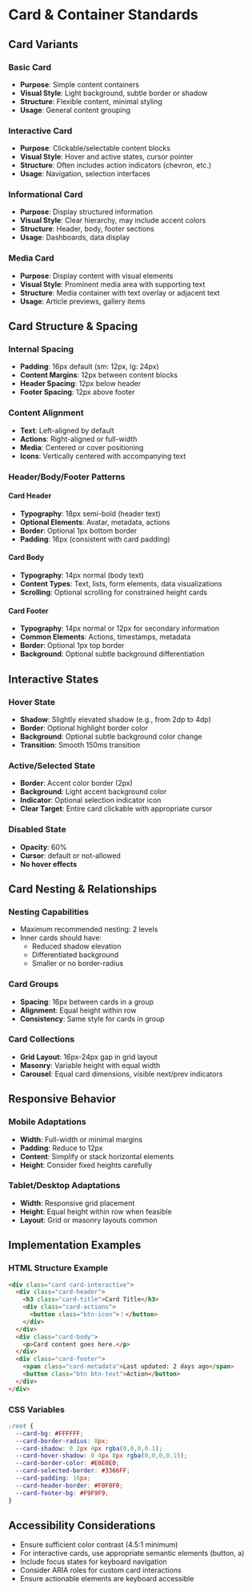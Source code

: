 # Card & Container Standards

## Card Variants

### Basic Card
- **Purpose**: Simple content containers
- **Visual Style**: Light background, subtle border or shadow
- **Structure**: Flexible content, minimal styling
- **Usage**: General content grouping

### Interactive Card
- **Purpose**: Clickable/selectable content blocks
- **Visual Style**: Hover and active states, cursor pointer
- **Structure**: Often includes action indicators (chevron, etc.)
- **Usage**: Navigation, selection interfaces

### Informational Card
- **Purpose**: Display structured information
- **Visual Style**: Clear hierarchy, may include accent colors
- **Structure**: Header, body, footer sections
- **Usage**: Dashboards, data display

### Media Card
- **Purpose**: Display content with visual elements
- **Visual Style**: Prominent media area with supporting text
- **Structure**: Media container with text overlay or adjacent text
- **Usage**: Article previews, gallery items

## Card Structure & Spacing

### Internal Spacing
- **Padding**: 16px default (sm: 12px, lg: 24px)
- **Content Margins**: 12px between content blocks
- **Header Spacing**: 12px below header
- **Footer Spacing**: 12px above footer

### Content Alignment
- **Text**: Left-aligned by default
- **Actions**: Right-aligned or full-width
- **Media**: Centered or cover positioning
- **Icons**: Vertically centered with accompanying text

### Header/Body/Footer Patterns

#### Card Header
- **Typography**: 18px semi-bold (header text)
- **Optional Elements**: Avatar, metadata, actions
- **Border**: Optional 1px bottom border
- **Padding**: 16px (consistent with card padding)

#### Card Body
- **Typography**: 14px normal (body text)
- **Content Types**: Text, lists, form elements, data visualizations
- **Scrolling**: Optional scrolling for constrained height cards

#### Card Footer
- **Typography**: 14px normal or 12px for secondary information
- **Common Elements**: Actions, timestamps, metadata
- **Border**: Optional 1px top border
- **Background**: Optional subtle background differentiation

## Interactive States

### Hover State
- **Shadow**: Slightly elevated shadow (e.g., from 2dp to 4dp)
- **Border**: Optional highlight border color
- **Background**: Optional subtle background color change
- **Transition**: Smooth 150ms transition

### Active/Selected State
- **Border**: Accent color border (2px)
- **Background**: Light accent background color
- **Indicator**: Optional selection indicator icon
- **Clear Target**: Entire card clickable with appropriate cursor

### Disabled State
- **Opacity**: 60%
- **Cursor**: default or not-allowed
- **No hover effects**

## Card Nesting & Relationships

### Nesting Capabilities
- Maximum recommended nesting: 2 levels
- Inner cards should have:
  - Reduced shadow elevation
  - Differentiated background
  - Smaller or no border-radius

### Card Groups
- **Spacing**: 16px between cards in a group
- **Alignment**: Equal height within row
- **Consistency**: Same style for cards in group

### Card Collections
- **Grid Layout**: 16px-24px gap in grid layout
- **Masonry**: Variable height with equal width
- **Carousel**: Equal card dimensions, visible next/prev indicators

## Responsive Behavior

### Mobile Adaptations
- **Width**: Full-width or minimal margins
- **Padding**: Reduce to 12px
- **Content**: Simplify or stack horizontal elements
- **Height**: Consider fixed heights carefully

### Tablet/Desktop Adaptations
- **Width**: Responsive grid placement
- **Height**: Equal height within row when feasible
- **Layout**: Grid or masonry layouts common

## Implementation Examples

### HTML Structure Example
```html
<div class="card card-interactive">
  <div class="card-header">
    <h3 class="card-title">Card Title</h3>
    <div class="card-actions">
      <button class="btn-icon">⋮</button>
    </div>
  </div>
  <div class="card-body">
    <p>Card content goes here.</p>
  </div>
  <div class="card-footer">
    <span class="card-metadata">Last updated: 2 days ago</span>
    <button class="btn btn-text">Action</button>
  </div>
</div>
```

### CSS Variables
```css
:root {
  --card-bg: #FFFFFF;
  --card-border-radius: 8px;
  --card-shadow: 0 2px 4px rgba(0,0,0,0.1);
  --card-hover-shadow: 0 4px 8px rgba(0,0,0,0.15);
  --card-border-color: #E0E0E0;
  --card-selected-border: #3366FF;
  --card-padding: 16px;
  --card-header-border: #F0F0F0;
  --card-footer-bg: #F9F9F9;
}
```

## Accessibility Considerations

- Ensure sufficient color contrast (4.5:1 minimum)
- For interactive cards, use appropriate semantic elements (button, a)
- Include focus states for keyboard navigation
- Consider ARIA roles for custom card interactions
- Ensure actionable elements are keyboard accessible
